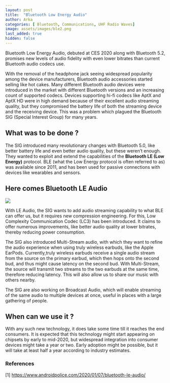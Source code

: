 ```yaml
---
layout: post
title:  "Bluetooth Low Energy Audio"
author: Arka
categories: [ Bluetooth, Communications, UHF Radio Waves]
image: assets/images/ble2.png
last_added: true
hidden: false
---
```

Bluetooth Low Energy Audio, debuted at CES 2020 along with Bluetooth 5.2, promises new levels of audio fidelity with even lower bitrates than current Bluetooth audio codecs use.

With the removal of the headphone jack seeing widespread popularity among the device manufacturers, Bluetooth audio accessories started selling like hot cakes. Many different Bluetooth audio devices were introduced in the market with different Bluetooth versions and an increasing count of supported codecs. Devices supporting hi-fi codecs like AptX and AptX HD were in high demand because of their excellent audio streaming quality, but they compromised the battery life of both the streaming device and the receiving device. This was a problem which plagued the Bluetooth SIG (Special Interest Group) for many years.


## What was to be done ?
The SIG introduced many revolutionary changes with Bluetooth 5.0, like better battery life and even better audio quality, but these weren’t enough. They wanted to exploit and extend the capabilities of the **Bluetooth LE (Low Energy)** protocol. BLE (what the Low Energy protocol is often referred to as) was available since 2011, and has been used for passive connections with devices like wearables and sensors.

## Here comes Bluetooth LE Audio
![](https://github.com/monsij/insight/raw/master/assets/images/ble1.JPG)

With LE Audio, the SIG wants to add audio streaming capability to what BLE can offer us, but it requires new compression engineering. For this, Low Complexity Communication Codec (LC3) has been introduced. It claims to offer numerous improvements, like better audio quality at lower bitrates, thereby reducing power consumption.

The SIG also introduced Multi-Stream audio, with which they want to refine the audio experience when using truly wireless earbuds, like the Apple EarPods. Currently,truly wireless earbuds receive a single audio stream from the source on the primary earbud, which then hops onto the second bud, and thus might cause latency on the second bud. With Multi-Stream, the source will transmit two streams to the two earbuds at the same time, therefore reducing latency. This will also allow us to share our music with others nearby.

The SIG are also working on Broadcast Audio, which will enable streaming of the same audio to multiple devices at once, useful in places with a large gathering of people.


## When can we use it ?
With any such new technology, it does take some time till it reaches the end consumers. It is expected that this technology might start appearing on chipsets by early to mid-2020, but widespread integration into consumer devices might take a year or two. Early adoption might be possible, but it will take at least half a year according to industry estimates.

### References

[1] <a href="https://www.androidpolice.com/2020/01/07/bluetooth-le-audio/?amp" target="_blank">https://www.androidpolice.com/2020/01/07/bluetooth-le-audio/</a>
